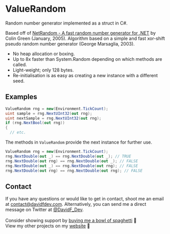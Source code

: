 # ValueRandom
Random number generator implemented as a struct in C#.

Based off of [NetRandom - A fast random number generator for .NET](https://github.com/DV8FromTheWorld/C-Sharp-Programming/blob/master/LIBRARIES/Lidgren.Network/Lidgren.Network/NetRandom.cs) by Colin Green (January, 2005).
Algorithm based on a simple and fast xor-shift pseudo random number generator (George Marsaglia, 2003).

- No heap allocation or boxing.
- Up to 8x faster than System.Random depending on which methods are called.
- Light-weight; only 128 bytes.
- Re-initialisation is as easy as creating a new instance with a different seed.

## Examples
```cs
ValueRandom rng = new(Environment.TickCount);
uint sample = rng.NextUInt32(out rng);
uint nextSample = rng.NextUInt32(out rng);
if (rng.NextBool(out rng))
{
  // etc.
```
The methods in ``ValueRandom`` provide the next instance for further use.

```cs
ValueRandom rng = new(Environment.TickCount);
rng.NextDouble(out _) == rng.NextDouble(out _); // TRUE
rng.NextDouble(out rng) == rng.NextDouble(out _); // FALSE
rng.NextDouble(out _) == rng.NextDouble(out rng); // FALSE
rng.NextDouble(out rng) == rng.NextDouble(out rng); // FALSE
```

## Contact
If you have any questions or would like to get in contact, shoot me an email at contact@davidfdev.com. Alternatively, you can send me a direct message on Twitter at [@DavidF_Dev](https://twitter.com/DavidF_Dev).</br></br>
Consider showing support by [buying me a bowl of spaghetti](https://www.buymeacoffee.com/davidfdev) 🍝</br>
View my other projects on my [website](https://www.davidfdev.com/tools) 🔨
